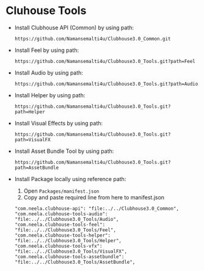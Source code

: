 # Cluhouse Tools

* Install Clubhouse API (Common) by using path:
    ```
    https://github.com/Namansemalti4u/Clubhouse3.0_Common.git
    ```
    
* Install Feel by using path:
    ```
    https://github.com/Namansemalti4u/Clubhouse3.0_Tools.git?path=Feel
    ```

* Install Audio by using path:
    ```
    https://github.com/Namansemalti4u/Clubhouse3.0_Tools.git?path=Audio
    ```

* Install Helper by using path:
    ```
    https://github.com/Namansemalti4u/Clubhouse3.0_Tools.git?path=Helper
    ```

* Install Visual Effects by using path:
    ```
    https://github.com/Namansemalti4u/Clubhouse3.0_Tools.git?path=VisualFX
    ```

* Install Asset Bundle Tool by using path:
    ```
    https://github.com/Namansemalti4u/Clubhouse3.0_Tools.git?path=AssetBundle
    ```

* Install Package locally using reference path:
    1. Open `Packages/manifest.json`
    2. Copy and paste required line from here to manifest.json

    ```
    "com.neela.clubhouse-api": "file:../../Clubhouse3.0_Common",
    "com.neela.clubhouse-tools-audio": "file:../../Clubhouse3.0_Tools/Audio",
    "com.neela.clubhouse-tools-feel": "file:../../Clubhouse3.0_Tools/Feel",
    "com.neela.clubhouse-tools-helper": "file:../../Clubhouse3.0_Tools/Helper",
    "com.neela.clubhouse-tools-vfx": "file:../../Clubhouse3.0_Tools/VisualFX",
    "com.neela.clubhouse-tools-assetbundle": "file:../../Clubhouse3.0_Tools/AssetBundle",
    ```
